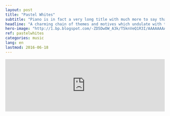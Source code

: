```yaml
---
layout: post
title: "Pastel Whites"
subtitle: "Piano is in fact a very long title with much more to say than you would think"
headline: "A charming chain of themes and motives which undulate with the calm of the wind and the assurance of the pattering rain."
hero-image: "http://1.bp.blogspot.com/-ZD5DwOW_A3k/T5knVeQ1R3I/AAAAAAAABWM/cVwoLPSg8hI/s1600/Chalk+Pastel+Highlights1.jpg"
ref: pastelwhites
categories: music
lang: en
lastmod: 2016-06-18
---
```

<iframe width="100%" height="166" scrolling="no" frameborder="no" src="https://w.soundcloud.com/player/?url=https%3A//api.soundcloud.com/tracks/266386744&amp;color=ff5500&amp;auto_play=false&amp;hide_related=false&amp;show_comments=true&amp;show_user=true&amp;show_reposts=false"></iframe>